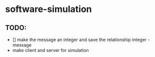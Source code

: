 # software-simulation

## TODO:
- [] make the message an integer and save the relationship integer - message
- make client and server for simulation
